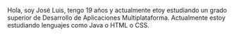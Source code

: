 Hola, soy José Luis, tengo 19 años y actualmente etoy estudiando un grado superior de Desarrollo de Aplicaciones Multiplataforma.
Actualmente estoy estudiando lenguajes como Java o HTML o CSS.




